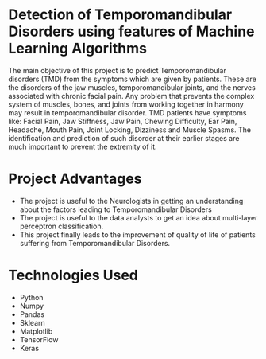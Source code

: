 # Detection of Temporomandibular Disorders using features of Machine Learning Algorithms
The main objective of this project is to predict Temporomandibular disorders (TMD) from the symptoms which are given by patients. These are the disorders of the jaw muscles, temporomandibular joints, and the nerves associated with chronic facial pain. Any problem that prevents the complex system of muscles, bones, and joints from working together in harmony may result in temporomandibular disorder. TMD patients have symptoms like: Facial Pain, Jaw Stiffness, Jaw Pain, Chewing Difficulty, Ear Pain, Headache, Mouth Pain, Joint Locking, Dizziness and Muscle Spasms. The identification and prediction of such disorder at their earlier stages are much important to prevent the extremity of it.

# Project Advantages
- The project is useful to the Neurologists in getting an understanding about the factors leading to Temporomandibular Disorders
- The project is useful to the data analysts to get an idea about multi-layer perceptron classification.
- This project finally leads to the improvement of quality of life of patients suffering from Temporomandibular Disorders.

# Technologies Used
- Python
- Numpy
- Pandas
- Sklearn
- Matplotlib
- TensorFlow
- Keras
